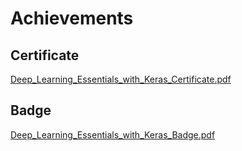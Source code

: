 

# Achievements
## Certificate
[Deep_Learning_Essentials_with_Keras_Certificate.pdf](https://prod-files-secure.s3.us-west-2.amazonaws.com/03e82b26-cccb-4906-bb56-adabcbdc0655/f5cf1405-8a02-49a4-beb6-3d50b033ba6e/Deep_Learning_Essentials_with_Keras_Certificate.pdf?X-Amz-Algorithm=AWS4-HMAC-SHA256&X-Amz-Content-Sha256=UNSIGNED-PAYLOAD&X-Amz-Credential=ASIAZI2LB46646T3RDI3%2F20250131%2Fus-west-2%2Fs3%2Faws4_request&X-Amz-Date=20250131T024126Z&X-Amz-Expires=3600&X-Amz-Security-Token=IQoJb3JpZ2luX2VjEKr%2F%2F%2F%2F%2F%2F%2F%2F%2F%2FwEaCXVzLXdlc3QtMiJIMEYCIQCljvUhbwKme7lF46%2FQwrZJdwJAs3N%2F%2Fg8stfKn8%2BzJagIhAOaQJIdPy0GQm4s4slm%2ByKznVyevoLsEaegkj05EsKEUKogECLP%2F%2F%2F%2F%2F%2F%2F%2F%2F%2FwEQABoMNjM3NDIzMTgzODA1Igy4SaEoLhJiZ4VLF%2FEq3APevbSi%2FVDpjU0UCaGs0Iki2bH0Gm5O7hJIdy5Fu81W9%2FyP%2F6a%2BVYH7ipT3IG1JY0s5mV3MUUkLyDORT5VWhg%2BdIjXOcY8oie88Fp86Te46TihB1EYOmXJvZmeMGtwOnHjppPH7pNQc5e107YNYG2IEfY%2B20kuLTGunjLBdcXiN29LaC9nQrr6SDVL4cdF05kEqdFgBtGkOdyevY0MtS%2B%2Bv7cICxsPlvaJ7IDDHxIYX2DaCIQgki%2BK%2BUn4wJRY3FCH4jkxS3qTTHSMre1Ttdtmpog%2BFHOpzVMVo0J2M%2BgSr7slKR2V8yJWcdxpe00BwLmqa3u%2FLo31WiQSqgqwPEIBFMVFfIIJjweVmd2jRu9AW4JJdMlDGYYQXkoJcSgl6Oipmd6zrouhIlpLFuR2Axfhuy9ygUMc9PNpjoSsdD1nfTkx1mhiscaDrB7%2BLCXFRJoN%2FK1VLtjVvvbNhhNng9r%2BvQ3kVVIqvusizxhfs%2B%2FUGMTcg2HOyXm9N6%2BOwuFazco1OnGR3ak03L%2FKnqSN%2FKl7G7XZwMQSzP44o4j9wWRoLueIu0AOmXOZUE9OSq7Ezar46YXKMx4y4Dc3%2BqoVYsHBBLA4yYj%2FVB3TC47Cc0g5GeJoRzbutcB%2BNK5TnkjDV0PC8BjqkARQmKk4m0gg7t9NwHmN8oKk9ULclL6X0LZP49D%2BXDhWZpX08t1q2D%2FCO8n31DXw1QG2t0kL22HIStfcdKxd%2Fbl7ospSjcoV1V7qExqYnW3WmB7n05Hj5QzNOa1xdXPfkv%2BwxwUgXX0tqmluvj6ilBlF4%2FhyZ81IjmawWBGbDTLg3nP%2FVm4P%2BgmEPurhBXpgW6MDMkWYL2qbwC74Ce%2FJzqH20HMMr&X-Amz-Signature=523d62b8116d0e78a96fa275791c06384332092f5097e5bf75ad05781c10ba8b&X-Amz-SignedHeaders=host&x-id=GetObject)
## Badge
[Deep_Learning_Essentials_with_Keras_Badge.pdf](https://prod-files-secure.s3.us-west-2.amazonaws.com/03e82b26-cccb-4906-bb56-adabcbdc0655/5c209097-6d96-477f-a031-edc11aa6225f/Deep_Learning_Essentials_with_Keras_Badge.pdf?X-Amz-Algorithm=AWS4-HMAC-SHA256&X-Amz-Content-Sha256=UNSIGNED-PAYLOAD&X-Amz-Credential=ASIAZI2LB46646T3RDI3%2F20250131%2Fus-west-2%2Fs3%2Faws4_request&X-Amz-Date=20250131T024126Z&X-Amz-Expires=3600&X-Amz-Security-Token=IQoJb3JpZ2luX2VjEKr%2F%2F%2F%2F%2F%2F%2F%2F%2F%2FwEaCXVzLXdlc3QtMiJIMEYCIQCljvUhbwKme7lF46%2FQwrZJdwJAs3N%2F%2Fg8stfKn8%2BzJagIhAOaQJIdPy0GQm4s4slm%2ByKznVyevoLsEaegkj05EsKEUKogECLP%2F%2F%2F%2F%2F%2F%2F%2F%2F%2FwEQABoMNjM3NDIzMTgzODA1Igy4SaEoLhJiZ4VLF%2FEq3APevbSi%2FVDpjU0UCaGs0Iki2bH0Gm5O7hJIdy5Fu81W9%2FyP%2F6a%2BVYH7ipT3IG1JY0s5mV3MUUkLyDORT5VWhg%2BdIjXOcY8oie88Fp86Te46TihB1EYOmXJvZmeMGtwOnHjppPH7pNQc5e107YNYG2IEfY%2B20kuLTGunjLBdcXiN29LaC9nQrr6SDVL4cdF05kEqdFgBtGkOdyevY0MtS%2B%2Bv7cICxsPlvaJ7IDDHxIYX2DaCIQgki%2BK%2BUn4wJRY3FCH4jkxS3qTTHSMre1Ttdtmpog%2BFHOpzVMVo0J2M%2BgSr7slKR2V8yJWcdxpe00BwLmqa3u%2FLo31WiQSqgqwPEIBFMVFfIIJjweVmd2jRu9AW4JJdMlDGYYQXkoJcSgl6Oipmd6zrouhIlpLFuR2Axfhuy9ygUMc9PNpjoSsdD1nfTkx1mhiscaDrB7%2BLCXFRJoN%2FK1VLtjVvvbNhhNng9r%2BvQ3kVVIqvusizxhfs%2B%2FUGMTcg2HOyXm9N6%2BOwuFazco1OnGR3ak03L%2FKnqSN%2FKl7G7XZwMQSzP44o4j9wWRoLueIu0AOmXOZUE9OSq7Ezar46YXKMx4y4Dc3%2BqoVYsHBBLA4yYj%2FVB3TC47Cc0g5GeJoRzbutcB%2BNK5TnkjDV0PC8BjqkARQmKk4m0gg7t9NwHmN8oKk9ULclL6X0LZP49D%2BXDhWZpX08t1q2D%2FCO8n31DXw1QG2t0kL22HIStfcdKxd%2Fbl7ospSjcoV1V7qExqYnW3WmB7n05Hj5QzNOa1xdXPfkv%2BwxwUgXX0tqmluvj6ilBlF4%2FhyZ81IjmawWBGbDTLg3nP%2FVm4P%2BgmEPurhBXpgW6MDMkWYL2qbwC74Ce%2FJzqH20HMMr&X-Amz-Signature=21daa79fc2ae3030375d9e7fa312eafdbdaf7b5f6528fbcd151447e1d463d05e&X-Amz-SignedHeaders=host&x-id=GetObject)
